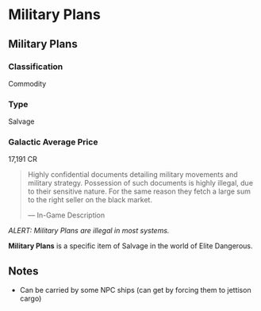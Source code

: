 # Military Plans
## Military Plans

### Classification

Commodity

### Type

Salvage

### Galactic Average Price

17,191 CR

> 
> 
> Highly confidential documents detailing military movements and military strategy. Possession of such documents is highly illegal, due to their sensitive nature. For the same reason they fetch a large sum to the right seller on the black market.
> 
> 
> — In-Game Description
> 

*ALERT: Military Plans are illegal in most systems.*

**Military Plans** is a specific item of Salvage in the world of Elite Dangerous.

## Notes

- Can be carried by some NPC ships (can get by forcing them to jettison cargo)